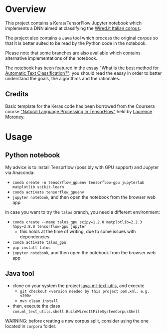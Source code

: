 # Overview

This project contains a Keras/TensorFlow Jupyter notebook which implements a DNN aimed at classifying the [Wired.it Italian corpus](https://github.com/PiercarloSlavazza/wired-it-scraper).

The project also contains a Java tool which process the original corpus so that it is better suited to be read by the Python code in the notebook.

Please note that some branches are also available which contains alternative implementations of the notebook.

The notebook has been featured in the essay ["What is the best method for Automatic Text Classification?"](https://medium.com/@piercarlo_slavazza/what-is-the-best-method-for-automatic-text-classification): you should read the eassy in order to better understand the goals, the algorithms and the rationales.

## Credits

Basic template for the Keras code has been borrowed from the Coursera course ["Natural Language Processing in TensorFlow"](https://www.coursera.org/learn/natural-language-processing-tensorflow) held by [Laurence Moroney](https://twitter.com/lmoroney).

# Usage

## Python notebook

My advice is to install Tensorflow (possibly with GPU support) and Jupyter via Anaconda:

* `conda create -n tensorflow_gpuenv tensorflow-gpu jupyterlab matplotlib scikit-learn`
* `conda activate tensorflow_gpuenv`
* `jupyter notebook`, and then open the notebook from the browser web app

In case you want to try the `talos` branch, you need a different environment:

* `conda create --name talos_gpu scipy=1.2.0 matplotlib=2.2.3  h5py=2.8.0 tensorflow-gpu jupyter`
    * this holds at the time of writing, due to some issues with dependencies
* `conda activate talos_gpu`
* `pip install talos`
* `jupyter notebook`, and then open the notebook from the browser web app

## Java tool

* clone on your system the project [java-ml-text-utils](https://github.com/PiercarloSlavazza/java-ml-text-utils), and execute
    * `git checkout <version needed by this project pom.xml, e.g. v200>`
    * `mvn clean install`
* then, execute the class `com.ml_text_utils.shell.BuildWiredItFileSystemCorpusShell`

WARNING: before creating a new corpus split, consider using the one located in `corpora` folder.
